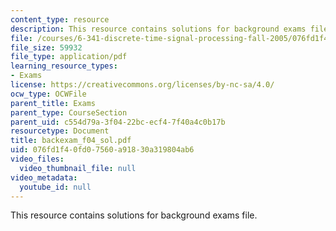 ```yaml
---
content_type: resource
description: This resource contains solutions for background exams file.
file: /courses/6-341-discrete-time-signal-processing-fall-2005/076fd1f40fd07560a91830a319804ab6_backexam_f04_sol.pdf
file_size: 59932
file_type: application/pdf
learning_resource_types:
- Exams
license: https://creativecommons.org/licenses/by-nc-sa/4.0/
ocw_type: OCWFile
parent_title: Exams
parent_type: CourseSection
parent_uid: c554d79a-3f04-22bc-ecf4-7f40a4c0b17b
resourcetype: Document
title: backexam_f04_sol.pdf
uid: 076fd1f4-0fd0-7560-a918-30a319804ab6
video_files:
  video_thumbnail_file: null
video_metadata:
  youtube_id: null
---
```

This resource contains solutions for background exams file.